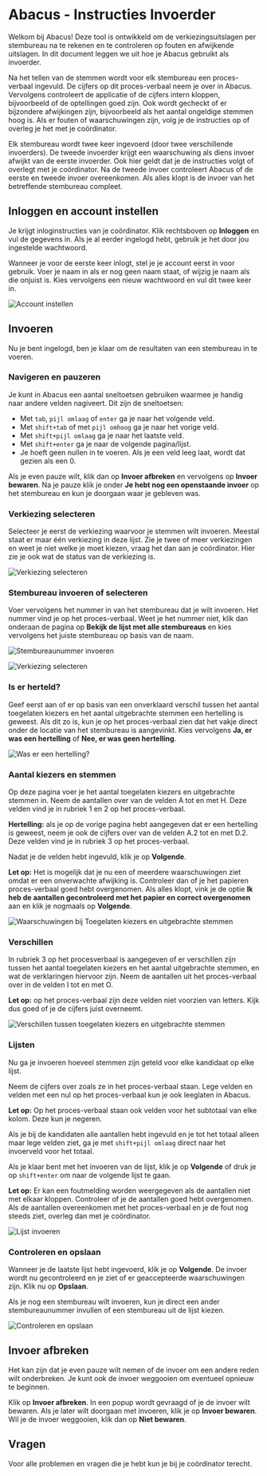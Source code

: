 # Abacus - Instructies Invoerder

Welkom bij Abacus! Deze tool is ontwikkeld om de verkiezingsuitslagen per stembureau na te rekenen en te controleren op fouten en afwijkende uitslagen. In dit document leggen we uit hoe je Abacus gebruikt als invoerder.

Na het tellen van de stemmen wordt voor elk stembureau een proces-verbaal ingevuld. De cijfers op dit proces-verbaal neem je over in Abacus. Vervolgens controleert de applicatie of de cijfers intern kloppen, bijvoorbeeld of de optellingen goed zijn. Ook wordt gecheckt of er bijzondere afwijkingen zijn, bijvoorbeeld als het aantal ongeldige stemmen hoog is. Als er fouten of waarschuwingen zijn, volg je de instructies op of overleg je het met je coördinator.

Elk stembureau wordt twee keer ingevoerd (door twee verschillende invoerders). De tweede invoerder krijgt een waarschuwing als diens invoer afwijkt van de eerste invoerder. Ook hier geldt dat je de instructies volgt of overlegt met je coördinator. Na de tweede invoer controleert Abacus of de eerste en tweede invoer overeenkomen. Als alles klopt is de invoer van het betreffende stembureau compleet. 

## Inloggen en account instellen

Je krijgt inloginstructies van je coördinator. Klik rechtsboven op **Inloggen** en vul de gegevens in. Als je al eerder ingelogd hebt, gebruik je het door jou ingestelde wachtwoord.

Wanneer je voor de eerste keer inlogt, stel je je account eerst in voor gebruik. Voer je naam in als er nog geen naam staat, of wijzig je naam als die onjuist is. Kies vervolgens een nieuw wachtwoord en vul dit twee keer in.

![Account instellen](/documentatie/gebruikersdocumentatie/img/invoeren-account-instellen.png)

## Invoeren

Nu je bent ingelogd, ben je klaar om de resultaten van een stembureau in te voeren.

### Navigeren en pauzeren

Je kunt in Abacus een aantal sneltoetsen gebruiken waarmee je handig naar andere velden nagiveert. Dit zijn de sneltoetsen:

- Met `tab`, `pijl omlaag` of `enter` ga je naar het volgende veld.
- Met `shift+tab` of met `pijl omhoog` ga je naar het vorige veld.
- Met `shift+pijl omlaag` ga je naar het laatste veld.
- Met `shift+enter` ga je naar de volgende pagina/lijst.
- Je hoeft geen nullen in te voeren. Als je een veld leeg laat, wordt dat gezien als een 0.

Als je even pauze wilt, klik dan op **Invoer afbreken** en vervolgens op **Invoer bewaren**. Na je pauze klik je onder **Je hebt nog een openstaande invoer** op het stembureau en kun je doorgaan waar je gebleven was.

### Verkiezing selecteren

Selecteer je eerst de verkiezing waarvoor je stemmen wilt invoeren. Meestal staat er maar één verkiezing in deze lijst. Zie je twee of meer verkiezingen en weet je niet welke je moet kiezen, vraag het dan aan je coördinator. Hier zie je ook wat de status van de verkiezing is.

![Verkiezing selecteren](/documentatie/gebruikersdocumentatie/img/invoeren-verkiezing-selecteren.png)

### Stembureau invoeren of selecteren

Voer vervolgens het nummer in van het stembureau dat je wilt invoeren. Het nummer vind je op het proces-verbaal. Weet je het nummer niet, klik dan onderaan de pagina op **Bekijk de lijst met alle stembureaus** en kies vervolgens het juiste stembureau op basis van de naam.

![Stembureaunummer invoeren](/documentatie/gebruikersdocumentatie/img/invoeren-stembureaunummer-invoeren.png)

![Verkiezing selecteren](/documentatie/gebruikersdocumentatie/img/invoeren-kies-stembureau.png)

### Is er herteld?

Geef eerst aan of er op basis van een onverklaard verschil tussen het aantal toegelaten kiezers en het aantal uitgebrachte stemmen een hertelling is geweest. Als dit zo is, kun je op het proces-verbaal zien dat het vakje direct onder de locatie van het stembureau is aangevinkt. Kies vervolgens **Ja, er was een hertelling** of **Nee, er was geen hertelling**.

![Was er een hertelling?](/documentatie/gebruikersdocumentatie/img/invoeren-hertelling-ja-nee.png)

### Aantal kiezers en stemmen

Op deze pagina voer je het aantal toegelaten kiezers en uitgebrachte stemmen in. Neem de aantallen over van de velden A tot en met H. Deze velden vind je in rubriek 1 en 2 op het proces-verbaal.

**Hertelling:** als je op de vorige pagina hebt aangegeven dat er een hertelling is geweest, neem je ook de cijfers over van de velden A.2 tot en met D.2. Deze velden vind je in rubriek 3 op het proces-verbaal.

Nadat je de velden hebt ingevuld, klik je op **Volgende**.

**Let op:** Het is mogelijk dat je nu een of meerdere waarschuwingen ziet omdat er een onverwachte afwijking is. Controleer dan of je het papieren proces-verbaal goed hebt overgenomen. Als alles klopt, vink je de optie **Ik heb de aantallen gecontroleerd met het papier en correct overgenomen** aan en klik je nogmaals op **Volgende**.

![Waarschuwingen bij Toegelaten kiezers en uitgebrachte stemmen](/documentatie/gebruikersdocumentatie/img/invoeren-kiezers-stemmen-waarschuwingen.png)

### Verschillen

In rubriek 3 op het procesverbaal is aangegeven of er verschillen zijn tussen het aantal toegelaten kiezers en het aantal uitgebrachte stemmen, en wat de verklaringen hiervoor zijn. Neem de aantallen uit het proces-verbaal over in de velden I tot en met O.

**Let op:** op het proces-verbaal zijn deze velden niet voorzien van letters. Kijk dus goed of je de cijfers juist overneemt.

![Verschillen tussen toegelaten kiezers en uitgebrachte stemmen](/documentatie/gebruikersdocumentatie/img/invoeren-verschillen.png)

### Lijsten  

Nu ga je invoeren hoeveel stemmen zijn geteld voor elke kandidaat op elke lijst.

Neem de cijfers over zoals ze in het proces-verbaal staan. Lege velden en velden met een nul op het proces-verbaal kun je ook leeglaten in Abacus.

**Let op:** Op het proces-verbaal staan ook velden voor het subtotaal van elke kolom. Deze kun je negeren.

Als je bij de kandidaten alle aantallen hebt ingevuld en je tot het totaal alleen maar lege velden ziet, ga je met `shift+pijl omlaag` direct naar het invoerveld voor het totaal.

Als je klaar bent met het invoeren van de lijst, klik je op **Volgende** of druk je op `shift+enter` om naar de volgende lijst te gaan.

**Let op:** Er kan een foutmelding worden weergegeven als de aantallen niet met elkaar kloppen. Controleer of je de aantallen goed hebt overgenomen. Als de aantallen overeenkomen met het proces-verbaal en je de fout nog steeds ziet, overleg dan met je coördinator.

![Lijst invoeren](/documentatie/gebruikersdocumentatie/img/invoeren-lijst.png)

### Controleren en opslaan

Wanneer je de laatste lijst hebt ingevoerd, klik je op **Volgende**. De invoer wordt nu gecontroleerd en je ziet of er geaccepteerde waarschuwingen zijn. Klik nu op **Opslaan**.

Als je nog een stembureau wilt invoeren, kun je direct een ander stembureaunummer invullen of een stembureau uit de lijst kiezen.

![Controleren en opslaan](/documentatie/gebruikersdocumentatie/img/invoeren-controleren-opslaan.png)

## Invoer afbreken

Het kan zijn dat je even pauze wilt nemen of de invoer om een andere reden wilt onderbreken. Je kunt ook de invoer weggooien om eventueel opnieuw te beginnen.

Klik op **Invoer afbreken**. In een popup wordt gevraagd of je de invoer wilt bewaren. Als je later wilt doorgaan met invoeren, klik je op **Invoer bewaren**. Wil je de invoer weggooien, klik dan op **Niet bewaren**.

## Vragen

Voor alle problemen en vragen die je hebt kun je bij je coördinator terecht.

